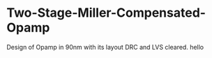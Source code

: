 # Two-Stage-Miller-Compensated-Opamp
Design of Opamp in 90nm with its layout DRC and LVS cleared.
hello 
